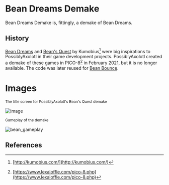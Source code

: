 # Bean Dreams Demake

Bean Dreams Demake is, fittingly, a demake of Bean Dreams.

## History

[Bean Dreams](https://web.archive.org/web/20191102091410/http://beandreamsgame.com/) and [Bean's Quest](https://web.archive.org/web/20190921153957/http://www.kumobius.com/beansquest/) by Kumobius[^1] were big inspirations to PossiblyAxolotl in their game development projects. PossiblyAxolotl created a demake of these games in PICO-8[^2] in February 2021, but it is no longer available. The code was later reused for [Bean Bounce](/bean_bounce). 

# Images
<sub>The title screen for PossiblyAxolotl's Bean's Quest demake</sub>

![image](https://github.com/PossiblyAxolotl/PossiblyAxolotl-Wiki/assets/76883695/63fb246b-8b3a-4062-beda-2c2fef1ee5ca)

<sub>Gameplay of the demake</sub>

![bean_gameplay](https://github.com/PossiblyAxolotl/PossiblyAxolotl-Wiki/assets/76883695/f960cad0-457e-461b-8e0c-38810fa23565)

## References

[^1]: [http://kumobius.com/](http://kumobius.com/)
[^2]: [https://www.lexaloffle.com/pico-8.php](https://www.lexaloffle.com/pico-8.php)
